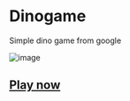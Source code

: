 # Dinogame
Simple dino game from google

![image](https://user-images.githubusercontent.com/69617058/142585063-1adcc8f3-7e1a-43e3-9860-b88f874d05f6.png)

## [Play now]

[play now]: <https://dimkarpenko.github.io/dinogame/>
